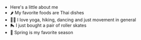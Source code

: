 * Here's a little about me
 * 🌶️ My favorite foods are Thai dishes
 * 🧘‍♀️ I love yoga, hiking, dancing and just movement in general
 * 🛼 I just bought a pair of roller skates
 * 🌻 Spring is my favorite season
